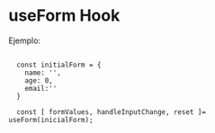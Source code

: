 # useForm Hook

Ejemplo:

```

  const initialForm = {
    name: '',
    age: 0,
    email:''
  }

  const [ formValues, handleInputChange, reset ]= useForm(inicialForm);

```